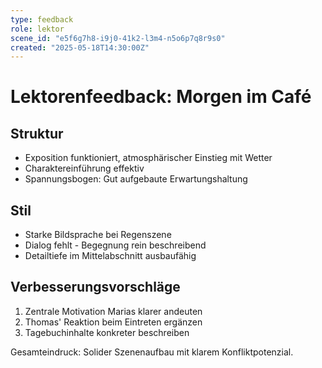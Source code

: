 ```yaml
---
type: feedback
role: lektor
scene_id: "e5f6g7h8-i9j0-41k2-l3m4-n5o6p7q8r9s0"
created: "2025-05-18T14:30:00Z"
---
```


# Lektorenfeedback: Morgen im Café

## Struktur

- Exposition funktioniert, atmosphärischer Einstieg mit Wetter
- Charaktereinführung effektiv
- Spannungsbogen: Gut aufgebaute Erwartungshaltung

## Stil

- Starke Bildsprache bei Regenszene
- Dialog fehlt - Begegnung rein beschreibend
- Detailtiefe im Mittelabschnitt ausbaufähig

## Verbesserungsvorschläge

1. Zentrale Motivation Marias klarer andeuten
2. Thomas' Reaktion beim Eintreten ergänzen
3. Tagebuchinhalte konkreter beschreiben

Gesamteindruck: Solider Szenenaufbau mit klarem Konfliktpotenzial.
